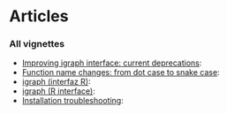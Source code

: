 # Articles

### All vignettes

- [Improving igraph interface: current
  deprecations](https://r.igraph.org/articles/current-deprecations.md):
- [Function name changes: from dot case to snake
  case](https://r.igraph.org/articles/deprecated-dot-case.md):
- [igraph (interfaz R)](https://r.igraph.org/articles/igraph_ES.md):
- [igraph (R interface)](https://r.igraph.org/articles/igraph.md):
- [Installation
  troubleshooting](https://r.igraph.org/articles/installation-troubleshooting.md):
